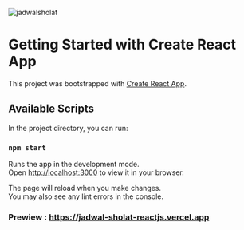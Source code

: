 

![jadwalsholat](https://github.com/bymunajat/Jadwal-sholat-reactjs/assets/109524506/009df4e2-c4bf-4019-9e80-e51d13f00952)


# Getting Started with Create React App

This project was bootstrapped with [Create React App](https://github.com/facebook/create-react-app).

## Available Scripts

In the project directory, you can run:

### `npm start`

Runs the app in the development mode.\
Open [http://localhost:3000](http://localhost:3000) to view it in your browser.

The page will reload when you make changes.\
You may also see any lint errors in the console.

### Prewiew : https://jadwal-sholat-reactjs.vercel.app
